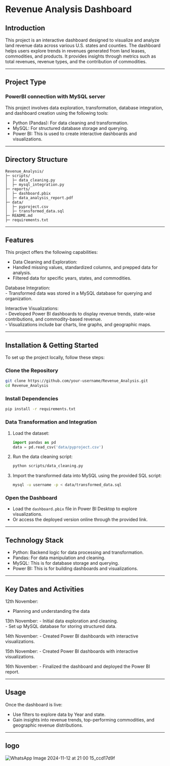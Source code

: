 # Revenue Analysis Dashboard  

## Introduction  
This project is an interactive dashboard designed to visualize and analyze land revenue data across various U.S. states and counties. The dashboard helps users explore trends in revenues generated from land leases, commodities, and products. It provides insights through metrics such as total revenues, revenue types, and the contribution of commodities.  

---

## Project Type  
### PowerBI connection with MySQL server

This project involves data exploration, transformation, database integration, and dashboard creation using the following tools:  
  - Python (Pandas): For data cleaning and transformation.  
  - MySQL: For structured database storage and querying.  
  - Power BI: This is used to create interactive dashboards and visualizations.  

---

## Directory Structure  
```
Revenue_Analysis/
├─ scripts/
│  ├─ data_cleaning.py
│  ├─ mysql_integration.py
├─ reports/
│  ├─ dashboard.pbix
│  ├─ data_analysis_report.pdf
├─ data/
│  ├─ pyproject.csv
│  ├─ transformed_data.sql
├─ README.md
├─ requirements.txt
```

---

## Features  
This project offers the following capabilities:  
  - Data Cleaning and Exploration:  
  - Handled missing values, standardized columns, and prepped data for analysis.  
  -  Filtered data for specific years, states, and commodities.  

  Database Integration:  
    - Transformed data was stored in a MySQL database for querying and organization.      

  Interactive Visualizations:  
    - Developed Power BI dashboards to display revenue trends, state-wise contributions, and commodity-based revenue.  
    - Visualizations include bar charts, line graphs, and geographic maps.  

---

## Installation & Getting Started  

To set up the project locally, follow these steps:  

### Clone the Repository  
```bash  
git clone https://github.com/your-username/Revenue_Analysis.git  
cd Revenue_Analysis  
```  

### Install Dependencies  
```bash  
pip install -r requirements.txt  
```  

### Data Transformation and Integration  
1. Load the dataset:  
   ```python  
   import pandas as pd  
   data = pd.read_csv('data/pyproject.csv')  
   ```  
2. Run the data cleaning script:  
   ```bash  
   python scripts/data_cleaning.py  
   ```  
3. Import the transformed data into MySQL using the provided SQL script:  
   ```bash  
   mysql -u username -p < data/transformed_data.sql  
   ```  

### Open the Dashboard  
- Load the `dashboard.pbix` file in Power BI Desktop to explore visualizations.  
- Or access the deployed version online through the provided link.  

---

## Technology Stack  
  - Python: Backend logic for data processing and transformation.  
  - Pandas: For data manipulation and cleaning.  
  - MySQL: This is for database storage and querying.  
  - Power BI: This is for building dashboards and visualizations.  

---

## Key Dates and Activities  

  12th November:
   -  Planning and understanding the data
    
  13th November:
    - Initial data exploration and cleaning.  
    - Set up MySQL database for storing structured data.  

  14th November:
    - Created Power BI dashboards with interactive visualizations.
    
  15th November:
    - Created Power BI dashboards with interactive visualizations.

  16th November:
    - Finalized the dashboard and deployed the Power BI report.  

---

## Usage  
Once the dashboard is live:  
  - Use filters to explore data by Year and state.  
  - Gain insights into revenue trends, top-performing commodities, and geographic revenue distributions.  

---

## logo
![WhatsApp Image 2024-11-12 at 21 00 15_ccd17d9f](https://github.com/user-attachments/assets/1ecf0e8e-a6df-483a-987c-d597e9b776cf)

